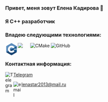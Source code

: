 ### Привет, меня зовут Елена Кадирова 👋

### Я С++ разработчик


### Владею следующими технологиями:
![CMake](https://img.shields.io/badge/CMake-%23008FBA.svg?style=for-the-badge&logo=cmake&logoColor=white)
![GitHub](https://img.shields.io/badge/-GitHub-22272e?style=flat-square&logo=github)
<img src="https://raw.githubusercontent.com/github/explore/80688e429a7d4ef2fca1e82350fe8e3517d3494d/topics/cpp/cpp.png" width="40" align="left"/>
<img src="https://upload.wikimedia.org/wikipedia/commons/thumb/5/59/Visual_Studio_Icon_2019.svg/80px-Visual_Studio_Icon_2019.svg.png" width="40" align="left"/>
<br/>
<br/>


### Контактная информация:

<img  alt="Telegram" width="26px" align="left" src="https://upload.wikimedia.org/wikipedia/commons/thumb/8/83/Telegram_2019_Logo.svg/80px-Telegram_2019_Logo.svg.png"/>[ Telegram](https://t.me/elena_b0i "Telegram")
<br/>

<img alt="email" width="26px" align="left"  src="https://img.icons8.com/?size=512&id=12580&format=png"/>lenastar2013@mail.ru



[telegram]: https://t.me/elena_b0i
[e_mail]: lenastar2013@mail.ru


<!--
**ElenaKad/ElenaKad** is a ✨ _special_ ✨ repository because its `README.md` (this file) appears on your GitHub profile.

Here are some ideas to get you started:

- 🔭 I’m currently working on ...
- 🌱 I’m currently learning ...
- 👯 I’m looking to collaborate on ...
- 🤔 I’m looking for help with ...
- 💬 Ask me about ...
- 📫 How to reach me: ...
- 😄 Pronouns: ...
- ⚡ Fun fact: ...
-->
